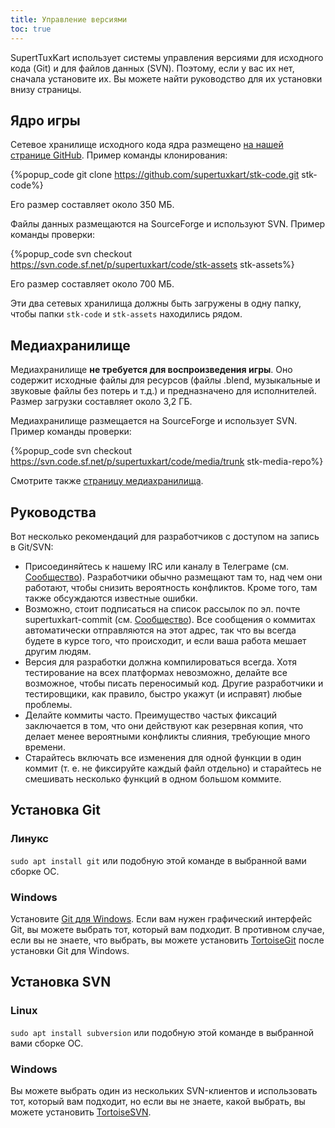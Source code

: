 ```yaml
---
title: Управление версиями
toc: true
---
```

SupertTuxKart использует системы управления версиями для исходного кода (Git) и для файлов данных (SVN). Поэтому, если у вас их нет, сначала установите их. Вы можете найти руководство для их установки внизу страницы.

## Ядро игры

Сетевое хранилище исходного кода ядра размещено [на нашей странице GitHub](https://github.com/supertuxkart/stk-code). Пример команды клонирования:

{%popup_code
git clone https://github.com/supertuxkart/stk-code.git stk-code%}

Его размер составляет около 350 МБ.

Файлы данных размещаются на SourceForge и используют SVN. Пример команды проверки:

{%popup_code
svn checkout https://svn.code.sf.net/p/supertuxkart/code/stk-assets stk-assets%}

Его размер составляет около 700 МБ.

Эти два сетевых хранилища должны быть загружены в одну папку, чтобы папки `stk-code` и `stk-assets` находились рядом.

## Медиахранилище

Медиахранилище **не требуется для воспроизведения игры**. Оно содержит исходные файлы для ресурсов (файлы .blend, музыкальные и звуковые файлы без потерь и т.д.) и предназначено для исполнителей. Размер загрузки составляет около 3,2 ГБ.

Медиахранилище размещается на SourceForge и использует SVN. Пример команды проверки: 

{%popup_code
svn checkout https://svn.code.sf.net/p/supertuxkart/code/media/trunk stk-media-repo%}

Смотрите также [страницу медиахранилища](Media_Repo).

## Руководства

Вот несколько рекомендаций для разработчиков с доступом на запись в Git/SVN:

* Присоединяйтесь к нашему IRC или каналу в Телеграме (см. [Сообщество](Сообщество)). Разработчики обычно размещают там то, над чем они работают, чтобы снизить вероятность конфликтов. Кроме того, там также обсуждаются известные ошибки.
* Возможно, стоит подписаться на список рассылок по эл. почте supertuxkart-commit (см. [Сообщество](Community)). Все сообщения о коммитах автоматически отправляются на этот адрес, так что вы всегда будете в курсе того, что происходит, и если ваша работа мешает другим людям.
* Версия для разработки должна компилироваться всегда. Хотя тестирование на всех платформах невозможно, делайте все возможное, чтобы писать переносимый код. Другие разработчики и тестировщики, как правило, быстро укажут (и исправят) любые проблемы.
* Делайте коммиты часто. Преимущество частых фиксаций заключается в том, что они действуют как резервная копия, что делает менее вероятными конфликты слияния, требующие много времени.
* Старайтесь включать все изменения для одной функции в один коммит (т. е. не фиксируйте каждый файл отдельно) и старайтесь не смешивать несколько функций в одном большом коммите.

## Установка Git

### Линукс
`sudo apt install git` или подобную этой команде в выбранной вами сборке ОС.

### Windows
Установите [Git для Windows](https://github.com/git-for-windows/git/releases/latest). Если вам нужен графический интерфейс Git, вы можете выбрать тот, который вам подходит. В противном случае, если вы не знаете, что выбрать, вы можете установить [TortoiseGit](https://tortoisegit.org/download) после установки Git для Windows.

## Установка SVN

### Linux
`sudo apt install subversion` или подобную этой команде в выбранной вами сборке ОС.

### Windows
Вы можете выбрать один из нескольких SVN-клиентов и использовать тот, который вам подходит, но если вы не знаете, какой выбрать, вы можете установить [TortoiseSVN](https://tortoisesvn.net/downloads.html).
